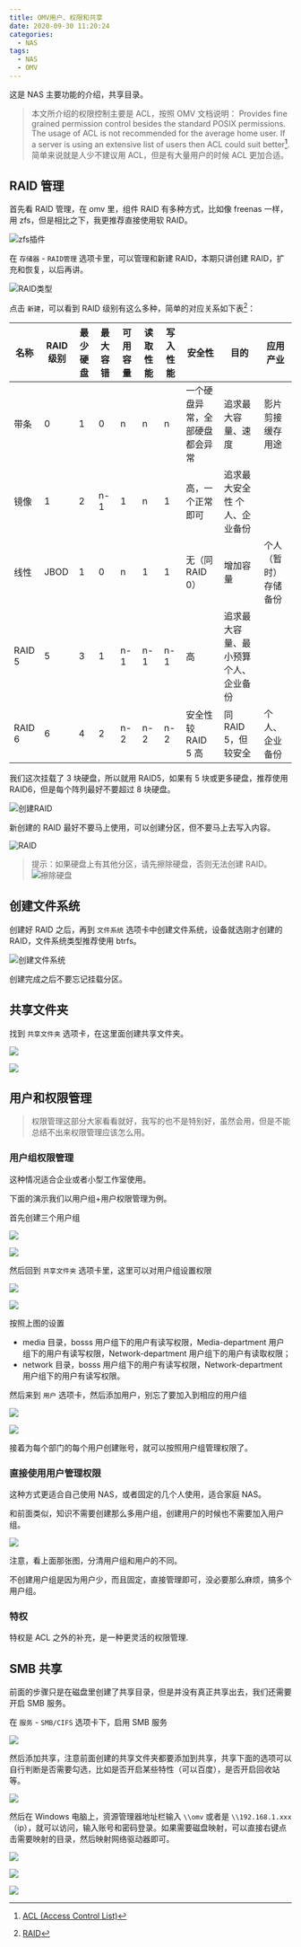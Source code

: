 ```yaml
---
title: OMV用户、权限和共享
date: 2020-09-30 11:20:24
categories: 
  - NAS
tags: 
  - NAS
  - OMV
---
```



这是 NAS 主要功能的介绍，共享目录。

<!-- more -->

> 本文所介绍的权限控制主要是 ACL，按照 OMV 文档说明：
> Provides fine grained permission control besides the standard POSIX permissions. The usage of ACL is not recommended for the average home user. If a server is using an extensive list of users then ACL could suit better[^不建议使用acl].
> 简单来说就是人少不建议用 ACL，但是有大量用户的时候 ACL 更加合适。

## RAID 管理

首先看 RAID 管理，在 omv 里，组件 RAID 有多种方式，比如像 freenas 一样，用 zfs，但是相比之下，我更推荐直接使用软 RAID。

![zfs插件](https://blog.xxwhite.com/assets/img/2020/09/200904_114237_msedge_W14X.png)

在 `存储器` - `RAID管理` 选项卡里，可以管理和新建 RAID，本期只讲创建 RAID，扩充和恢复，以后再讲。

![RAID类型](https://blog.xxwhite.com/assets/img/2020/09/200904_115033_msedge_hdkh.png)

点击 `新建`，可以看到 RAID 级别有这么多种，简单的对应关系如下表[^raid表格]：

| 名称   | RAID 级别 | 最少硬盘 | 最大容错 | 可用容量 | 读取性能 | 写入性能 | 安全性                         | 目的                                  | 应用产业             |
| ------ | --------- | -------- | -------- | -------- | -------- | -------- | ------------------------------ | ------------------------------------- | -------------------- |
| 带条   | 0         | 1        | 0        | n        | n        | n        | 一个硬盘异常，全部硬盘都会异常 | 追求最大容量、速度                    | 影片剪接缓存用途     |
| 镜像   | 1         | 2        | n-1      | 1        | n        | 1        | 高，一个正常即可               | 追求最大安全性 个人、企业备份         |
| 线性   | JBOD      | 1        | 0        | n        | 1        | 1        | 无（同 RAID 0）                | 增加容量                              | 个人（暂时）存储备份 |
| RAID 5 | 5         | 3        | 1        | n-1      | n-1      | n-1      | 高                             | 追求最大容量、最小预算 个人、企业备份 |
| RAID 6 | 6         | 4        | 2        | n-2      | n-2      | n-2      | 安全性较 RAID 5 高             | 同 RAID 5，但较安全                   | 个人、企业备份       |

我们这次挂载了 3 块硬盘，所以就用 RAID5，如果有 5 块或更多硬盘，推荐使用 RAID6，但是每个阵列最好不要超过 8 块硬盘。

![创建RAID](https://blog.xxwhite.com/assets/img/2020/09/200904_140645_msedge_KfR8.png)

新创建的 RAID 最好不要马上使用，可以创建分区，但不要马上去写入内容。

![RAID](https://blog.xxwhite.com/assets/img/2020/09/200904_140859_msedge_RKVg.png)

> 提示：如果硬盘上有其他分区，请先擦除硬盘，否则无法创建 RAID。
> ![擦除硬盘](https://blog.xxwhite.com/assets/img/2020/09/200904_135813_msedge_GZ8E.png)

## 创建文件系统

创建好 RAID 之后，再到 `文件系统` 选项卡中创建文件系统，设备就选刚才创建的 RAID，文件系统类型推荐使用 btrfs。

![创建文件系统](https://blog.xxwhite.com/assets/img/2020/09/200904_142620_msedge_tsC3.png)

创建完成之后不要忘记挂载分区。

## 共享文件夹

找到 `共享文件夹` 选项卡，在这里面创建共享文件夹。

![](https://blog.xxwhite.com/assets/img/2020/09/200904_145010_msedge_x7bw.png)

![](https://blog.xxwhite.com/assets/img/2020/09/200904_145058_msedge_TWQQ.png)

## 用户和权限管理

> 权限管理这部分大家看看就好，我写的也不是特别好，虽然会用，但是不能总结不出来权限管理应该怎么用。

### 用户组权限管理

这种情况适合企业或者小型工作室使用。

下面的演示我们以用户组+用户权限管理为例。

首先创建三个用户组

![](https://blog.xxwhite.com/assets/img/2020/09/200904_144635_msedge_Jo53.png)

![](https://blog.xxwhite.com/assets/img/2020/09/200904_144833_msedge_jT7a.png)

然后回到 `共享文件夹` 选项卡里，这里可以对用户组设置权限

![](https://blog.xxwhite.com/assets/img/2020/09/200904_145618_msedge_T5PH.png)

![](https://blog.xxwhite.com/assets/img/2020/09/200904_145709_msedge_bAZx.png)

按照上图的设置

- media 目录，bosss 用户组下的用户有读写权限，Media-department 用户组下的用户有读写权限，Network-department 用户组下的用户有读取权限；
- network 目录，bosss 用户组下的用户有读写权限，Network-department 用户组下的用户有读写权限。

然后来到 `用户` 选项卡，然后添加用户，别忘了要加入到相应的用户组

![](https://blog.xxwhite.com/assets/img/2020/09/200904_150312_msedge_PS5D.png)

![](https://blog.xxwhite.com/assets/img/2020/09/200904_150418_msedge_eeLl.png)

接着为每个部门的每个用户创建账号，就可以按照用户组管理权限了。

### 直接使用用户管理权限

这种方式更适合自己使用 NAS，或者固定的几个人使用，适合家庭 NAS。

和前面类似，知识不需要创建那么多用户组，创建用户的时候也不需要加入用户组。

![](https://blog.xxwhite.com/assets/img/2020/09/200904_150923_msedge_iJXX.png)

注意，看上面那张图，分清用户组和用户的不同。

不创建用户组是因为用户少，而且固定，直接管理即可，没必要那么麻烦，搞多个用户组。

### 特权

特权是 ACL 之外的补充，是一种更灵活的权限管理.

## SMB 共享

前面的步骤只是在磁盘里创建了共享目录，但是并没有真正共享出去，我们还需要开启 SMB 服务。

在 `服务` - `SMB/CIFS` 选项卡下，启用 SMB 服务

![](https://blog.xxwhite.com/assets/img/2020/09/200904_151722_msedge_HHwQ.png)

然后添加共享，注意前面创建的共享文件夹都要添加到共享，共享下面的选项可以自行判断是否需要勾选，比如是否开启某些特性（可以百度），是否开启回收站等。

![](https://blog.xxwhite.com/assets/img/2020/09/200904_151828_msedge_oB7M.png)

然后在 Windows 电脑上，资源管理器地址栏输入 `\\omv` 或者是 `\\192.168.1.xxx`（ip），就可以访问，输入账号和密码登录。如果需要磁盘映射，可以直接右键点击需要映射的目录，然后映射网络驱动器即可。

![](https://blog.xxwhite.com/assets/img/2020/09/200904_152540_dopus_1d20.png)

![](https://blog.xxwhite.com/assets/img/2020/09/200904_152640_dopus_7F9P.png)

![](https://blog.xxwhite.com/assets/img/2020/09/200904_152659_dopus_7O5q.png)

[^不建议使用acl]: [ACL (Access Control List)](https://openmediavault.readthedocs.io/en/5.x/administration/access_rights_management.html#acl-access-control-list)
[^raid表格]: [RAID](https://zh.wikipedia.org/wiki/RAID)
